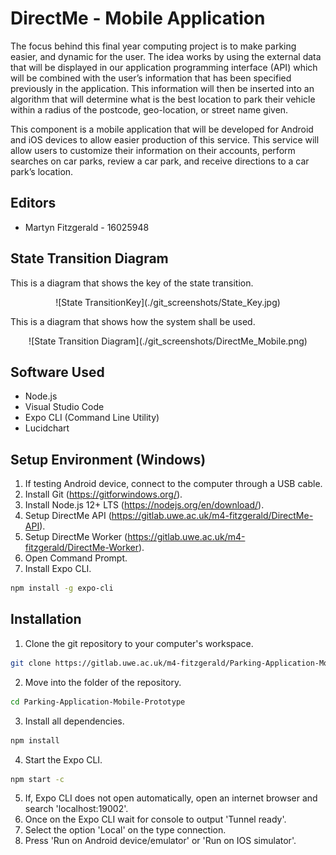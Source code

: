 # DirectMe - Mobile Application

The focus behind this final year computing project is to make parking easier, and dynamic for the user. The idea works by using the external data that will be displayed in our application programming interface (API) which will be combined with the user’s information that has been specified previously in the application. This information will then be inserted into an algorithm that will determine what is the best location to park their vehicle within a radius of the postcode, geo-location, or street name given.

This component is a mobile application that will be developed for Android and iOS devices to allow easier production of this service. This service will allow users to customize their information on their accounts, perform searches on car parks, review a car park, and receive directions to a car park’s location.

## Editors
* Martyn Fitzgerald - 16025948

## State Transition Diagram

This is a diagram that shows the key of the state transition.

<div align="center">
![State TransitionKey](./git_screenshots/State_Key.jpg)
</div>

This is a diagram that shows how the system shall be used.

<div align="center">
![State Transition Diagram](./git_screenshots/DirectMe_Mobile.png)
</div>

## Software Used

* Node.js
* Visual Studio Code
* Expo CLI (Command Line Utility)
* Lucidchart

## Setup Environment (Windows)

1. If testing Android device, connect to the computer through a USB cable.
2. Install Git (https://gitforwindows.org/).
3. Install Node.js 12+ LTS (https://nodejs.org/en/download/).
4. Setup DirectMe API (https://gitlab.uwe.ac.uk/m4-fitzgerald/DirectMe-API).
5. Setup DirectMe Worker (https://gitlab.uwe.ac.uk/m4-fitzgerald/DirectMe-Worker).
6. Open Command Prompt.
7. Install Expo CLI.
```bash
npm install -g expo-cli
```

## Installation

1. Clone the git repository to your computer's workspace.
```bash
git clone https://gitlab.uwe.ac.uk/m4-fitzgerald/Parking-Application-Mobile-Prototype.git
```
2. Move into the folder of the repository.
```bash
cd Parking-Application-Mobile-Prototype
```
3. Install all dependencies.
```bash
npm install
```
4. Start the Expo CLI.
```bash
npm start -c
```
5. If, Expo CLI does not open automatically, open an internet browser and search 'localhost:19002'.
6. Once on the Expo CLI wait for console to output 'Tunnel ready'.
7. Select the option 'Local' on the type connection.
8. Press 'Run on Android device/emulator' or 'Run on IOS simulator'.